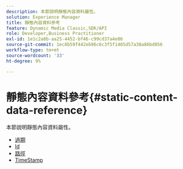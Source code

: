```yaml
---
description: 本節說明靜態內容資料屬性。
solution: Experience Manager
title: 靜態內容資料參考
feature: Dynamic Media Classic,SDK/API
role: Developer,Business Practitioner
exl-id: 1e1c2a8b-aa25-4452-bf46-c99cd37a4e86
source-git-commit: 1ec8b59f442eb96c6c3f5f1405d57a38a86bd056
workflow-type: tm+mt
source-wordcount: '33'
ht-degree: 9%

---
```


# 靜態內容資料參考{#static-content-data-reference}

本節說明靜態內容資料屬性。

* [過期](r-expiration-static.md)
* [Id](r-id-static.md)
* [路徑](r-path-static.md)
* [TimeStamp](r-timestamp-static.md)
